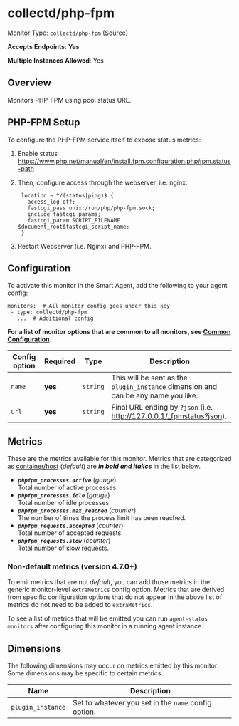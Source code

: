 <!--- GENERATED BY gomplate from scripts/docs/templates/monitor-page.md.tmpl --->

# collectd/php-fpm

Monitor Type: `collectd/php-fpm` ([Source](https://github.com/signalfx/signalfx-agent/tree/master/pkg/monitors/collectd/php))

**Accepts Endpoints**: **Yes**

**Multiple Instances Allowed**: Yes

## Overview

Monitors PHP-FPM using pool status URL.

<!--- SETUP --->
## PHP-FPM Setup
To configure the PHP-FPM service itself to expose status metrics:

1. Enable status https://www.php.net/manual/en/install.fpm.configuration.php#pm.status-path
2. Then, configure access through the webserver, i.e. nginx:

   ```
    location ~ ^/(status|ping)$ {
      access_log off;
      fastcgi_pass unix:/run/php/php-fpm.sock;
      include fastcgi_params;
      fastcgi_param SCRIPT_FILENAME $document_root$fastcgi_script_name;
    }
   ```
3. Restart Webserver (i.e. Nginx) and PHP-FPM.

<!--- SETUP --->


## Configuration

To activate this monitor in the Smart Agent, add the following to your
agent config:

```
monitors:  # All monitor config goes under this key
 - type: collectd/php-fpm
   ...  # Additional config
```

**For a list of monitor options that are common to all monitors, see [Common
Configuration](../monitor-config.md#common-configuration).**


| Config option | Required | Type | Description |
| --- | --- | --- | --- |
| `name` | **yes** | `string` | This will be sent as the `plugin_instance` dimension and can be any name you like. |
| `url` | **yes** | `string` | Final URL ending by `?json` (i.e. http://127.0.0.1/_fpmstatus?json). |


## Metrics

These are the metrics available for this monitor.
Metrics that are categorized as
[container/host](https://docs.signalfx.com/en/latest/admin-guide/usage.html#about-custom-bundled-and-high-resolution-metrics)
(*default*) are ***in bold and italics*** in the list below.


 - ***`phpfpm_processes.active`*** (*gauge*)<br>    Total number of active processes.
 - ***`phpfpm_processes.idle`*** (*gauge*)<br>    Total number of idle processes.
 - ***`phpfpm_processes.max_reached`*** (*counter*)<br>    The number of times the process limit has been reached.
 - ***`phpfpm_requests.accepted`*** (*counter*)<br>    Total number of accepted requests.
 - ***`phpfpm_requests.slow`*** (*counter*)<br>    Total number of slow requests.

### Non-default metrics (version 4.7.0+)

To emit metrics that are not _default_, you can add those metrics in the
generic monitor-level `extraMetrics` config option.  Metrics that are derived
from specific configuration options that do not appear in the above list of
metrics do not need to be added to `extraMetrics`.

To see a list of metrics that will be emitted you can run `agent-status
monitors` after configuring this monitor in a running agent instance.

## Dimensions

The following dimensions may occur on metrics emitted by this monitor.  Some
dimensions may be specific to certain metrics.

| Name | Description |
| ---  | ---         |
| `plugin_instance` | Set to whatever you set in the `name` config option. |



